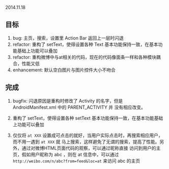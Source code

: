 2014.11.18

## 目标

1. bug: 主页，搜索，设置里 Action Bar 返回上一层时闪退
2. refactor: 重构了 setText，使得设置各种 Text 基本功能保持一致，在基本功能基础上功能可以叠加
3. refactor: 重构微博中与at相关的代码，现在的代码像面条一样和各种模块耦合，性能又低
4. enhancement: 默认空白图片与图片控件大小不吻合


## 完成

1. bugfix: 闪退原因是重构时修改了 Activity 的名字，但是 AndroidManifest.xml 中的 PARENT_ACTIVITY 并
没有相应改变。

2. 重构了 setText，使得设置各种 setText 基本功能保持一致，在基本功能基础上功能可以叠加

3. 仅仅将 `at XXX` 设置成可点击的就好，当用户实际点击时，再搜索相应用户，而不用一遇到 `at XXX` 就
马上搜索，这样避免了无谓的搜索，提高了性能。另外，通过对微博HTML页面代码的观察，可以通过昵称直接
访问到用户的主页，假如用户昵称为 abc ，则在 at 信息中，可以通过 `http://weibo.com/n/abc?from=feed&loc=at` 来访问 abc 的主页
